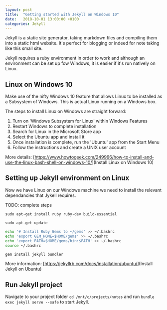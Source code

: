 ```yaml
---
layout: post
title:  "Getting started with Jekyll on Windows 10"
date:   2018-10-01 13:00:00 +0100
categories: Jekyll
---
```


Jekyll is a static site generator, taking markdown files and compiling them into a static html website. It's perfect for blogging or indeed for note taking like this small site.

Jekyll requires a ruby environment in order to work and although an environment can be set up fow Windows, it is easier if it's run natively on Linux.

## Linux on Windows 10

Make use of the nifty Windows 10 feature that allows Linux to be installed as a Subsystem of Windows. This is actual Linux running on a Windows box.

The steps to install Linux on Windows are straight forward:

1. Turn on 'Windows Subsystem for Linux' within Windows Features
2. Restart Windows to complete installation
3. Search for Linux in the Microsoft Store app
4. Select the Ubuntu app and install it
5. Once installation is complete, run the 'Ubuntu' app from the Start Menu
6. Follow the instructions and create a UNIX user account

More details: [<https://www.howtogeek.com/249966/how-to-install-and-use-the-linux-bash-shell-on-windows-10/>](Install Linux on Windows 10)

## Setting up Jekyll environment on Linux

Now we have Linux on our Windows machine we need to install the relevant dependancies that Jykell requires.

TODO: complete steps

`sudo apt-get install ruby ruby-dev build-essential`

`sudo apt-get update`

```bash
echo '# Install Ruby Gems to ~/gems' >> ~/.bashrc
echo 'export GEM_HOME=$HOME/gems' >> ~/.bashrc
echo 'export PATH=$HOME/gems/bin:$PATH' >> ~/.bashrc
source ~/.bashrc
```

`gem install jekyll bundler`

More information: [<https://jekyllrb.com/docs/installation/ubuntu/>](Install Jekyll on Ubuntu)

## Run Jekyll project

Navigate to your project folder `cd /mnt/c/projects/notes` and run `bundle exec jekyll serve --safe` to start Jekyll.